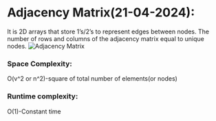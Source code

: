 # Adjacency Matrix(21-04-2024):
It is 2D arrays that store 1’s/2’s to represent edges between nodes.
The number of rows and columns of the adjacency matrix equal to unique  nodes.
![Adjacency Matrix](https://www.cs.mtsu.edu/~xyang/3080/images/adjDirectedGraph.png "Adjacency Matrix")
### Space Complexity:
O(v^2 or n^2)-square of total number of elements(or nodes)
### Runtime complexity:
O(1)-Constant time 
